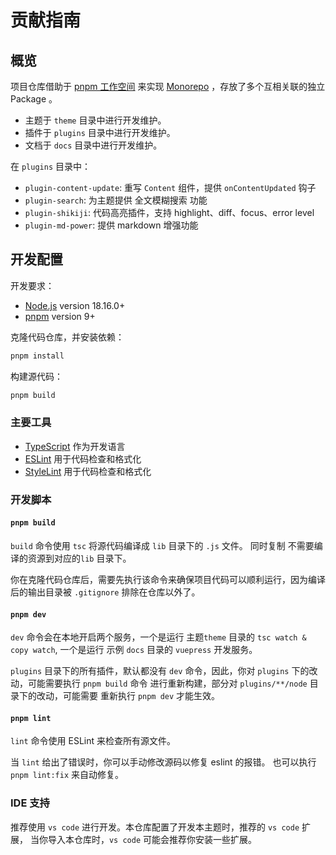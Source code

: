 # 贡献指南

## 概览

项目仓库借助于 [pnpm 工作空间](https://pnpm.io/zh/workspaces) 来实现
[Monorepo](https://en.wikipedia.org/wiki/Monorepo) ，存放了多个互相关联的独立 Package 。

- 主题于 `theme` 目录中进行开发维护。
- 插件于 `plugins` 目录中进行开发维护。
- 文档于 `docs` 目录中进行开发维护。

在 `plugins` 目录中：

- `plugin-content-update`: 重写 `Content` 组件，提供 `onContentUpdated` 钩子
- `plugin-search`: 为主题提供 全文模糊搜索 功能
- `plugin-shikiji`: 代码高亮插件，支持 highlight、diff、focus、error level
- `plugin-md-power`: 提供 markdown 增强功能

## 开发配置

开发要求：

- [Node.js](http://nodejs.org/) version 18.16.0+
- [pnpm](https://pnpm.io/zh/) version 9+

克隆代码仓库，并安装依赖：

```sh
pnpm install
```

构建源代码：

```sh
pnpm build
```

### 主要工具

- [TypeScript](https://www.typescriptlang.org/) 作为开发语言
- [ESLint](https://eslint.org/) 用于代码检查和格式化
- [StyleLint](https://stylelint.io/) 用于代码检查和格式化

### 开发脚本

#### `pnpm build`

`build` 命令使用 `tsc` 将源代码编译成 `lib` 目录下的 `.js` 文件。
同时复制 不需要编译的资源到对应的`lib` 目录下。

你在克隆代码仓库后，需要先执行该命令来确保项目代码可以顺利运行，因为编译后的输出目录被 `.gitignore` 排除在仓库以外了。

#### `pnpm dev`

`dev` 命令会在本地开启两个服务，一个是运行 主题`theme` 目录的 `tsc watch & copy watch`,
一个是运行 示例 `docs` 目录的 `vuepress` 开发服务。

`plugins` 目录下的所有插件，默认都没有 `dev` 命令，因此，你对 `plugins` 下的改动，可能需要执行 `pnpm build` 命令
进行重新构建，部分对 `plugins/**/node` 目录下的改动，可能需要 重新执行 `pnpm dev` 才能生效。

#### `pnpm lint`

`lint` 命令使用 ESLint 来检查所有源文件。

当 `lint` 给出了错误时，你可以手动修改源码以修复 eslint 的报错。
也可以执行 `pnpm lint:fix` 来自动修复。

### IDE 支持

推荐使用 `vs code` 进行开发。本仓库配置了开发本主题时，推荐的 `vs code` 扩展，
当你导入本仓库时，`vs code` 可能会推荐你安装一些扩展。
